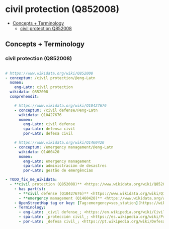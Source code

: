 # civil protection (Q852008)

<!--
- https://www.wikidata.org/wiki/Q10427676
- https://wiki.openstreetmap.org/wiki/User:EmericusPetro/civil_protection
- https://pandoc.org/try/
-->


<!-- TOC depthfrom:2 -->

- [Concepts + Terminology](#concepts--terminology)
    - [civil protection Q852008](#civil-protection-q852008)

<!-- /TOC -->

## Concepts + Terminology

### civil protection (Q852008)

```yaml

# https://www.wikidata.org/wiki/Q852008
- conceptum: /civil protection/@eng-Latn
  nomen:
    eng-Latn: civil protection
  wikidata: Q852008
  comprehendit:

    # https://www.wikidata.org/wiki/Q10427676
    - conceptum: /civil defense/@eng-Latn
      wikidata: Q10427676
      nomen:
        eng-Latn: civil defense
        spa-Latn: defensa civil
        por-Latn: defesa civil

    # https://www.wikidata.org/wiki/Q1460420
    - conceptum: /emergency management/@eng-Latn
      wikidata: Q1460420
      nomen:
        eng-Latn: emergency management
        spa-Latn: administración de desastres
        por-Latn: gestão de emergências

- TODO_fix_me_Wikidata:
  - **civil protection (Q852008)** <https://www.wikidata.org/wiki/Q852008>
    - has part(s):
      - **civil defense (Q10427676)** <https://www.wikidata.org/wiki/Q10427676>
      - **emergency management (Q1460420)** <https://www.wikidata.org/wiki/Q1460420>
    - OpenStreetMap tag or key: [Tag:emergency=ses_station](https://wiki.openstreetmap.org/wiki/Tag:emergency=ses_station)
    - Terminology: 
      - eng-Latn: _civil defense_; <https://en.wikipedia.org/wiki/Civil_defense>
      - spa-Latn: _protección civil_; <https://es.wikipedia.org/wiki/Protecci%C3%B3n_civil>
      - por-Latn: _defesa civil_; <https://pt.wikipedia.org/wiki/Defesa_civil>
```

<!--

On media wiki, would be this way

<syntaxhighlight lang="yaml">
# YAML here
</syntaxhighlight>

>
